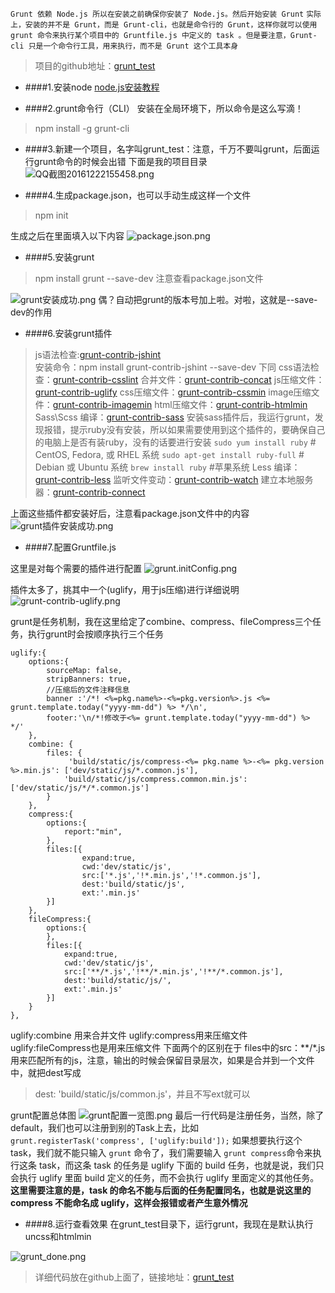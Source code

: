 ```Grunt 依赖 Node.js 所以在安装之前确保你安装了 Node.js。然后开始安装 Grunt```
```实际上，安装的并不是 Grunt，而是 Grunt-cli，也就是命令行的 Grunt，这样你就可以使用 grunt 命令来执行某个项目中的 Gruntfile.js 中定义的 task 。但是要注意，Grunt-cli 只是一个命令行工具，用来执行，而不是 Grunt 这个工具本身```
>项目的github地址：[grunt_test](https://github.com/AveSore/grunt_test)

* ####1.安装node
[node.js安装教程](http://www.runoob.com/nodejs/nodejs-install-setup.html)

* ####2.grunt命令行（CLI） 安装在全局环境下，所以命令是这么写滴！
>npm install -g grunt-cli

* ####3.新建一个项目，名字叫grunt_test：注意，千万不要叫grunt，后面运行grunt命令的时候会出错
下面是我的项目目录
![QQ截图20161222155458.png](http://upload-images.jianshu.io/upload_images/1874069-b689a858fbbbbe51.png?imageMogr2/auto-orient/strip%7CimageView2/2/w/1240)

* ####4.生成package.json，也可以手动生成这样一个文件
>npm init

生成之后在里面填入以下内容
![package.json.png](http://upload-images.jianshu.io/upload_images/1874069-205e8540ce72003f.png?imageMogr2/auto-orient/strip%7CimageView2/2/w/1240)

* ####5.安装grunt
>npm install grunt --save-dev  注意查看package.json文件

![grunt安装成功.png](http://upload-images.jianshu.io/upload_images/1874069-72c7021806151060.png?imageMogr2/auto-orient/strip%7CimageView2/2/w/1240)
偶？自动把grunt的版本号加上啦。对啦，这就是--save-dev的作用


* ####6.安装grunt插件

>js语法检查:[grunt-contrib-jshint](https://github.com/gruntjs/grunt-contrib-jshint)       
安装命令：npm install grunt-contrib-jshint --save-dev 下同
css语法检查：[grunt-contrib-csslint](https://github.com/gruntjs/grunt-contrib-csslint)
合并文件：[grunt-contrib-concat](https://github.com/gruntjs/grunt-contrib-concat)
js压缩文件：[grunt-contrib-uglify](https://github.com/gruntjs/grunt-contrib-uglify)
css压缩文件：[grunt-contrib-cssmin](https://github.com/gruntjs/grunt-contrib-cssmin)
image压缩文件：[grunt-contrib-imagemin](https://github.com/gruntjs/grunt-contrib-imagemin)
html压缩文件：[grunt-contrib-htmlmin](https://github.com/gruntjs/grunt-contrib-htmlmin)
Sass\Scss 编译：[grunt-contrib-sass](https://github.com/gruntjs/grunt-contrib-sass) 
安装sass插件后，我运行grunt，发现报错，提示ruby没有安装，所以如果需要使用到这个插件的，要确保自己的电脑上是否有装ruby，没有的话要进行安装
`sudo yum install ruby` # CentOS, Fedora, 或 RHEL 系统
`sudo apt-get install ruby-full` # Debian 或 Ubuntu 系统
`brew install ruby` #苹果系统
Less 编译：[grunt-contrib-less](https://github.com/gruntjs/grunt-contrib-less)
 监听文件变动：[grunt-contrib-watch](https://github.com/gruntjs/grunt-contrib-watch)
建立本地服务器：[grunt-contrib-connect](https://github.com/gruntjs/grunt-contrib-connect)

上面这些插件都安装好后，注意看package.json文件中的内容
![grunt插件安装成功.png](http://upload-images.jianshu.io/upload_images/1874069-f383e920c8ff6bfb.png?imageMogr2/auto-orient/strip%7CimageView2/2/w/1240)

* ####7.配置Gruntfile.js

这里是对每个需要的插件进行配置
![grunt.initConfig.png](http://upload-images.jianshu.io/upload_images/1874069-0a78bb72b0321f7b.png?imageMogr2/auto-orient/strip%7CimageView2/2/w/1240)

插件太多了，挑其中一个(uglify，用于js压缩)进行详细说明
![grunt-contrib-uglify.png](http://upload-images.jianshu.io/upload_images/1874069-7e522aab42aa9560.png?imageMogr2/auto-orient/strip%7CimageView2/2/w/1240)

grunt是任务机制，我在这里给定了combine、compress、fileCompress三个任务，执行grunt时会按顺序执行三个任务
>
```
uglify:{    
    options:{        
        sourceMap: false,        
        stripBanners: true,        
        //压缩后的文件注释信息        
        banner :'/*! <%=pkg.name%>-<%=pkg.version%>.js <%= grunt.template.today("yyyy-mm-dd") %> */\n',        
        footer:'\n/*!修改于<%= grunt.template.today("yyyy-mm-dd") %>  */'    
    },    
    combine: {        
        files: {           
             'build/static/js/compress-<%= pkg.name %>-<%= pkg.version %>.min.js': ['dev/static/js/*.common.js'],            
            'build/static/js/compress.common.min.js': ['dev/static/js/*/*.common.js']        
        }    
    },    
    compress:{        
        options:{            
            report:"min",
        },        
        files:[{                
                expand:true,                
                cwd:'dev/static/js',                
                src:['*.js','!*.min.js','!*.common.js'],                
                dest:'build/static/js',                
                ext:'.min.js'           
        }]    
    },    
    fileCompress:{        
        options:{                 
        },        
        files:[{                
            expand:true,                
            cwd:'dev/static/js',                
            src:['**/*.js','!**/*.min.js','!**/*.common.js'],                
            dest:'build/static/js/',                
            ext:'.min.js'            
        }]    
    }
},
```
uglify:combine 用来合并文件
uglify:compress用来压缩文件
uglify:fileCompress也是用来压缩文件
下面两个的区别在于 files中的src：**/*.js用来匹配所有的js，注意，输出的时候会保留目录层次，如果是合并到一个文件中，就把dest写成
> dest: 'build/static/js/common.js'，并且不写ext就可以

grunt配置总体图
![grunt配置一览图.png](http://upload-images.jianshu.io/upload_images/1874069-aadff3927fdd3e40.png?imageMogr2/auto-orient/strip%7CimageView2/2/w/1240)
最后一行代码是注册任务，当然，除了default，我们也可以注册到别的Task上去，比如`grunt.registerTask('compress', ['uglify:build']);`
如果想要执行这个 task，我们就不能只输入 `grunt` 命令了，我们需要输入 `grunt compress`命令来执行这条 task，而这条 task 的任务是 uglify 下面的 build 任务，也就是说，我们只会执行 uglify 里面 build 定义的任务，而不会执行 uglify 里面定义的其他任务。
**这里需要注意的是，task 的命名不能与后面的任务配置同名，也就是说这里的 compress 不能命名成 uglify，这样会报错或者产生意外情况**

* ####8.运行查看效果
在grunt_test目录下，运行grunt，我现在是默认执行uncss和htmlmin

![grunt_done.png](http://upload-images.jianshu.io/upload_images/1874069-a190fe4ae3aa6974.png?imageMogr2/auto-orient/strip%7CimageView2/2/w/1240)

> 详细代码放在github上面了，链接地址：[grunt_test](https://github.com/AveSore/grunt_test)
